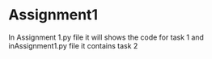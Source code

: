 # Assignment1
In Assignment 1.py file it will shows the code for task 1
and inAssignment1.py file it contains task 2

